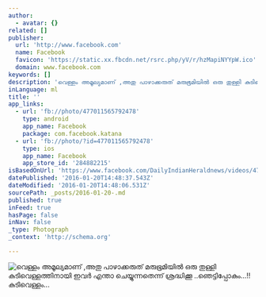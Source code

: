 ```yaml
---
author:
  - avatar: {}
related: []
publisher:
  url: 'http://www.facebook.com'
  name: Facebook
  favicon: 'https://static.xx.fbcdn.net/rsrc.php/yV/r/hzMapiNYYpW.ico'
  domain: www.facebook.com
keywords: []
description: 'വെള്ളം അമൂല്യമാണ് ,അതു പാഴാക്കരുത് മരുഭൂമിയില്‍ ഒരു തുള്ളി കുടിവെള്ളത്തിനായി ഇവര്‍ എന്താ ചെയ്യുന്നതെന്ന് ശ്രദ്ധിക്കൂ ..ഞെട്ടിപ്പോകും...!! കുടിവെള്ളം...'
inLanguage: ml
title: ''
app_links:
  - url: 'fb://photo/477011565792478'
    type: android
    app_name: Facebook
    package: com.facebook.katana
  - url: 'fb://photo/?id=477011565792478'
    type: ios
    app_name: Facebook
    app_store_id: '284882215'
isBasedOnUrl: 'https://www.facebook.com/DailyIndianHeraldnews/videos/477011565792478/?theater#'
datePublished: '2016-01-20T14:48:37.543Z'
dateModified: '2016-01-20T14:48:06.531Z'
sourcePath: _posts/2016-01-20-.md
published: true
inFeed: true
hasPage: false
inNav: false
_type: Photograph
_context: 'http://schema.org'

---
```

![വെള്ളം അമൂല്യമാണ് &comma;അതു പാഴാക്കരുത് മരുഭൂമിയില്‍ ഒരു തുള്ളി കുടിവെള്ളത്തിനായി ഇവര്‍ എന്താ ചെയ്യുന്നതെന്ന് ശ്രദ്ധിക്കൂ &period;&period;ഞെട്ടിപ്പോകും&period;&period;&period;&excl;&excl; കുടിവെള്ളം&period;&period;&period;](https://scontent.xx.fbcdn.net/hvthumb-xat1/v/t15.0-10/s110x80/10502842_10152299501743246_10152299491613246_18124_337_b.jpg?oh=7b40d256cabb91ac0810f059736b8748&oe=5706736C)